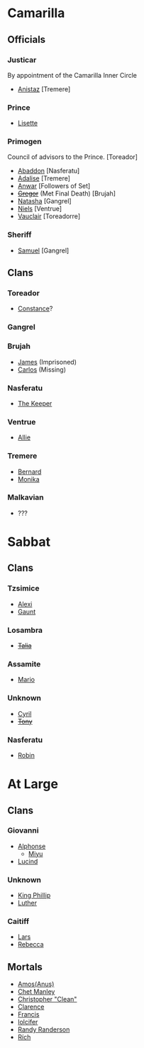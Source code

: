 <!-- TITLE: NPCs -->

# Camarilla
## Officials
### Justicar
By appointment of the Camarilla Inner Circle
* [Anistaz](/home/vtm/npc/anistaz) [Tremere]
### Prince
*  [Lisette](/home/vtm/npc/lisette)
### Primogen
Council of advisors to the Prince. [Toreador]

* [Abaddon](/home/vtm/npc/abaddon) [Nasferatu]
* [Adalise](/home/vtm/npc/adalise) [Tremere]
* [Anwar](/home/vtm/npc/anwar) [Followers of Set]
* ~~[Gregor](/home/vtm/npc/gregor)~~ (Met Final Death) [Brujah]
* [Natasha](/home/vtm/npc/natasha) [Gangrel]
* [Niels](/home/vtm/npc/niels) [Ventrue]
* [Vauclair](/home/vtm/npc/vauclair) [Toreadorre]
### Sheriff
* [Samuel](/home/vtm/npc/samuel) [Gangrel]
## Clans
### Toreador
* [Constance](/home/vtm/npc/constance)?
### Gangrel
### Brujah
* [James](/home/vtm/npc/james) (Imprisoned)
* [Carlos](/home/vtm/npc/carlos) (Missing)
### Nasferatu
* [The Keeper](/home/vtm/npc/thekeeper)
### Ventrue
* [Allie](/home/vtm/npc/allie)
### Tremere
* [Bernard](/home/vtm/npc/bernard)
* [Monika](/home/vtm/npc/monika)
### Malkavian
* ???
# Sabbat
## Clans
### Tzsimice
* [Alexi](/home/vtm/npc/alexi)
* [Gaunt](/home/vtm/npc/gaunt)
### Losambra
* ~~[Talia](/home/vtm/npc/Talia)~~
### Assamite
* [Mario](/home/vtm/npc/mario)
### Unknown
* [Cyril](/home/vtm/npc/cyril)
* ~~[Tony](/home/vtm/npc/tony)~~
### Nasferatu
* [Robin](/home/vtm/npc/robin)

# At Large
## Clans
### Giovanni
* [Alphonse](/home/vtm/npc/alphonse)
	* [Miyu](/home/vtm/npc/miyu)
* [Lucind](/home/vtm/npc/lucind)
### Unknown
* [King Phillip](/home/vtm/npc/kingphillip)
* [Luther](/home/vtm/npc/luther)
### Caitiff
* [Lars](/home/vtm/npc/lars)
* [Rebecca](/home/vtm/npc/rebecca)
## Mortals
* [Amos(Anus)](/home/vtm/npc/anus)
* [Chet Manley](/home/vtm/npc/chet)
* [Christopher "Clean"](/home/vtm/npc/christopherclean)
* [Clarence](/home/vtm/npc/clarence)
* [Francis](/home/vtm/npc/francis)
* [lolcifer](/home/vtm/npc/lolcifer)
* [Randy Randerson](/home/vtm/npc/randy)
* [Rích](/home/vtm/npc/rich)
